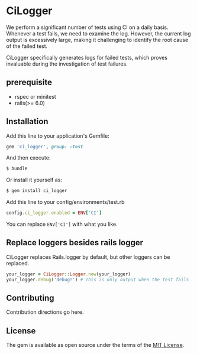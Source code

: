 # CiLogger

We perform a significant number of tests using CI on a daily basis. Whenever a test fails, we need to examine the log. However, the current log output is excessively large, making it challenging to identify the root cause of the failed test.

CiLogger specifically generates logs for failed tests, which proves invaluable during the investigation of test failures.

## prerequisite

- rspec or minitest
- rails(>= 6.0)

## Installation

Add this line to your application's Gemfile:

```ruby
gem 'ci_logger', group: :test
```

And then execute:
```bash
$ bundle
```

Or install it yourself as:
```bash
$ gem install ci_logger
```

Add this line to your config/environments/test.rb

```ruby
config.ci_logger.enabled = ENV['CI']
```

You can replace `ENV['CI']` with what you like.

## Replace loggers besides rails logger

CiLogger replaces Rails.logger by default, but other loggers can be replaced.

```ruby
your_logger = CiLogger::Logger.new(your_logger)
your_logger.debug('debug!') # This is only output when the test fails
```

## Contributing
Contribution directions go here.

## License
The gem is available as open source under the terms of the [MIT License](https://opensource.org/licenses/MIT).
